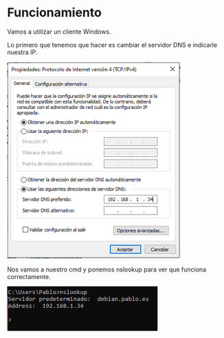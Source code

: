 # Funcionamiento

Vamos a utilizar un cliente Windows.

Lo primero que tenemos que hacer es cambiar el servidor DNS e indicarle nuestra IP.

![Instalación](/Fotos/dns.PNG)

Nos vamos a nuestro cmd y ponemos nslookup para ver que funciona correctamente.

![Instalación](/Fotos/comprobacion.PNG)
